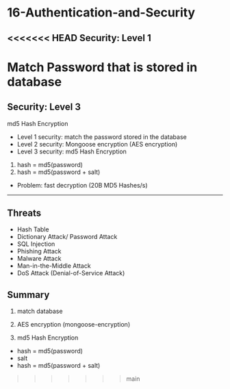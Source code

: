 # 16-Authentication-and-Security

<<<<<<< HEAD
Security: Level 1
------------------------
Match Password that is stored in database
=======
Security: Level 3
-------------------------
md5 Hash Encryption


- Level 1 security: match the password stored in the database
- Level 2 security: Mongoose encryption (AES encryption)
- Level 3 security: md5 Hash Encryption

1. hash = md5(password)
2. hash = md5(password + salt)  
* Problem: fast decryption (20B MD5 Hashes/s)

---------------------------


Threats
---------------------------
* Hash Table
* Dictionary Attack/ Password Attack
* SQL Injection
* Phishing Attack
* Malware Attack
* Man-in-the-Middle Attack
* DoS Attack (Denial-of-Service Attack)



Summary
---------------------------
1. match database
2. AES encryption (mongoose-encryption)

3. md5 Hash Encryption
- hash = md5(password)
- salt
- hash = md5(password + salt)

>>>>>>> main
